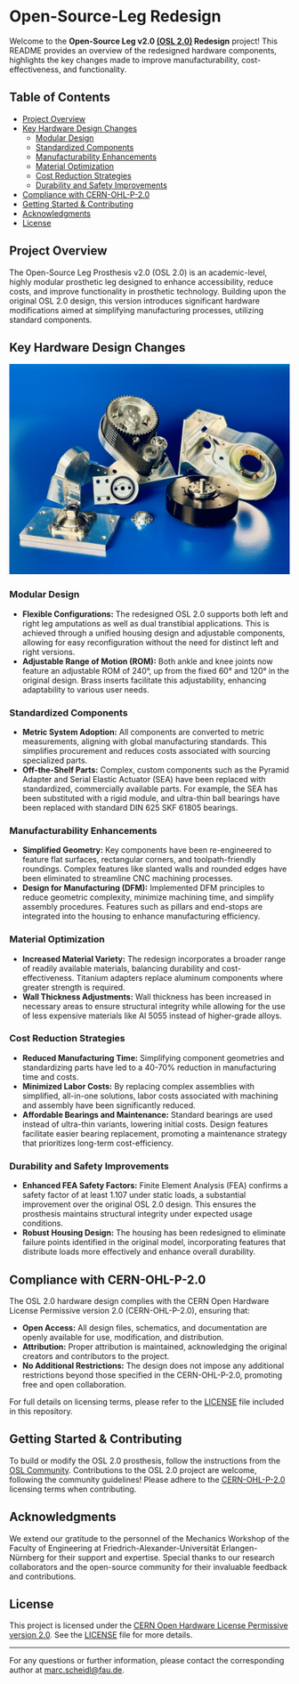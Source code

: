 # Open-Source-Leg Redesign

Welcome to the **Open-Source Leg v2.0 [(OSL 2.0)](https://www.opensourceleg.org/) Redesign** project! This README provides an overview of the redesigned hardware components, highlights the key changes made to improve manufacturability, cost-effectiveness, and functionality.

## Table of Contents

- [Project Overview](#project-overview)
- [Key Hardware Design Changes](#key-hardware-design-changes)
  - [Modular Design](#modular-design)
  - [Standardized Components](#standardized-components)
  - [Manufacturability Enhancements](#manufacturability-enhancements)
  - [Material Optimization](#material-optimization)
  - [Cost Reduction Strategies](#cost-reduction-strategies)
  - [Durability and Safety Improvements](#durability-and-safety-improvements)
- [Compliance with CERN-OHL-P-2.0](#compliance-with-cern-ohl-p-20)
- [Getting Started & Contributing](#getting-started--contributing)
- [Acknowledgments](#acknowledgments)
- [License](#license)

## Project Overview

The Open-Source Leg Prosthesis v2.0 (OSL 2.0) is an academic-level, highly modular prosthetic leg designed to enhance accessibility, reduce costs, and improve functionality in prosthetic technology. Building upon the original OSL 2.0 design, this version introduces significant hardware modifications aimed at simplifying manufacturing processes, utilizing standard components.

## Key Hardware Design Changes

![Parts](./images/IMG_1062.jpg)

### Modular Design

- **Flexible Configurations:** The redesigned OSL 2.0 supports both left and right leg amputations as well as dual transtibial applications. This is achieved through a unified housing design and adjustable components, allowing for easy reconfiguration without the need for distinct left and right versions.
- **Adjustable Range of Motion (ROM):** Both ankle and knee joints now feature an adjustable ROM of 240°, up from the fixed 60° and 120° in the original design. Brass inserts facilitate this adjustability, enhancing adaptability to various user needs.

### Standardized Components

- **Metric System Adoption:** All components are converted to metric measurements, aligning with global manufacturing standards. This simplifies procurement and reduces costs associated with sourcing specialized parts.
- **Off-the-Shelf Parts:** Complex, custom components such as the Pyramid Adapter and Serial Elastic Actuator (SEA) have been replaced with standardized, commercially available parts. For example, the SEA has been substituted with a rigid module, and ultra-thin ball bearings have been replaced with standard DIN 625 SKF 61805 bearings.

### Manufacturability Enhancements

- **Simplified Geometry:** Key components have been re-engineered to feature flat surfaces, rectangular corners, and toolpath-friendly roundings. Complex features like slanted walls and rounded edges have been eliminated to streamline CNC machining processes.
- **Design for Manufacturing (DFM):** Implemented DFM principles to reduce geometric complexity, minimize machining time, and simplify assembly procedures. Features such as pillars and end-stops are integrated into the housing to enhance manufacturing efficiency.


### Material Optimization

- **Increased Material Variety:** The redesign incorporates a broader range of readily available materials, balancing durability and cost-effectiveness. Titanium adapters replace aluminum components where greater strength is required.
- **Wall Thickness Adjustments:** Wall thickness has been increased in necessary areas to ensure structural integrity while allowing for the use of less expensive materials like Al 5055 instead of higher-grade alloys.

### Cost Reduction Strategies

- **Reduced Manufacturing Time:** Simplifying component geometries and standardizing parts have led to a 40-70% reduction in manufacturing time and costs.
- **Minimized Labor Costs:** By replacing complex assemblies with simplified, all-in-one solutions, labor costs associated with machining and assembly have been significantly reduced.
- **Affordable Bearings and Maintenance:** Standard bearings are used instead of ultra-thin variants, lowering initial costs. Design features facilitate easier bearing replacement, promoting a maintenance strategy that prioritizes long-term cost-efficiency.

### Durability and Safety Improvements

- **Enhanced FEA Safety Factors:** Finite Element Analysis (FEA) confirms a safety factor of at least 1.107 under static loads, a substantial improvement over the original OSL 2.0 design. This ensures the prosthesis maintains structural integrity under expected usage conditions.
- **Robust Housing Design:** The housing has been redesigned to eliminate failure points identified in the original model, incorporating features that distribute loads more effectively and enhance overall durability.

## Compliance with CERN-OHL-P-2.0

The OSL 2.0 hardware design complies with the CERN Open Hardware License Permissive version 2.0 (CERN-OHL-P-2.0), ensuring that:

- **Open Access:** All design files, schematics, and documentation are openly available for use, modification, and distribution.
- **Attribution:** Proper attribution is maintained, acknowledging the original creators and contributors to the project.
- **No Additional Restrictions:** The design does not impose any additional restrictions beyond those specified in the CERN-OHL-P-2.0, promoting free and open collaboration.

For full details on licensing terms, please refer to the [LICENSE](LICENSE) file included in this repository.

## Getting Started & Contributing

To build or modify the OSL 2.0 prosthesis, follow the instructions from the [OSL Community](https://www.opensourceleg.org/).
Contributions to the OSL 2.0 project are welcome, following the community guidelines!
Please adhere to the [CERN-OHL-P-2.0](https://www.ohwr.org/project/cernohl) licensing terms when contributing.

## Acknowledgments

We extend our gratitude to the personnel of the Mechanics Workshop of the Faculty of Engineering at Friedrich-Alexander-Universität Erlangen-Nürnberg for their support and expertise. Special thanks to our research collaborators and the open-source community for their invaluable feedback and contributions.

## License

This project is licensed under the [CERN Open Hardware License Permissive version 2.0](https://www.ohwr.org/project/cernohl). See the [LICENSE](LICENSE) file for more details.

---

For any questions or further information, please contact the corresponding author at [marc.scheidl@fau.de](mailto:marc.scheidl@fau.de).
